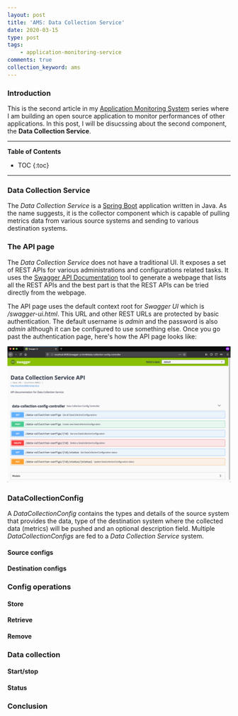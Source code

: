 ```yaml
---
layout: post
title: 'AMS: Data Collection Service'
date: 2020-03-15
type: post
tags:
    - application-monitoring-service
comments: true
collection_keyword: ams
---
```

### Introduction
This is the second article in my
[Application Monitoring System](collections/application-monitoring-system.html)
series where I am building an open source application to monitor performances
of other applications. In this post, I will be disucssing about the second
component, the **Data Collection Service**.

---
**Table of Contents**
* TOC
{:toc}
---

### Data Collection Service
The *Data Collection Service* is a
[Spring Boot](https://spring.io/projects/spring-boot) application written in
Java. As the name suggests, it is the collector component which is capable of
pulling metrics data from various source systems and sending to various
destination systems.

### The API page
The *Data Collection Service* does not have a traditional UI. It exposes a set
of REST APIs for various administrations and configurations related tasks. It
uses the [Swagger API Documentation](https://swagger.io/) tool to generate a
webpage that lists all the REST APIs and the best part is that the REST APIs
can be tried directly from the webpage.

The API page uses the default context root for *Swagger UI* which is
*/swagger-ui.html*. This URL and other REST URLs are protected by basic 
authentication. The default username is *admin* and the password is also
*admin* although it can be configured to use something else. Once you go past
the authentication page, here's how the API page looks like:

![The API page](assets/images/ams-data-collection-service-api-page.png)

### DataCollectionConfig
A *DataCollectionConfig* contains the types and details of the source system
that provides the data, type of the destination system where the collected
data (metrics) will be pushed and an optional description field.
Multiple *DataCollectionConfigs* are fed to a *Data Collection Service* system.

#### Source configs

#### Destination configs

### Config operations

#### Store

#### Retrieve

#### Remove

### Data collection

#### Start/stop

#### Status

### Conclusion
